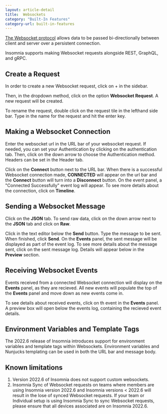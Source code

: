 ```yaml
---
layout: article-detail
title:  Websockets
category: "Built-In Features"
category-url: built-in-features
---
```


[The Websocket protocol](https://websockets.spec.whatwg.org/) allows data to be passed bi-directionally between client and server over a persistent connection.

Insomnia supports making Websocket requests alongside REST, GraphQL, and gRPC.

## Create a Request
In order to create a new Websocket request, click on + in the sidebar.

Then, in the dropdown method, click on the option **Websocket Request**.  A new request will be created.

To rename the request, double click on the request tile in the lefthand side bar.  Type in the name for the request and hit the enter key.

## Making a Websocket Connection
Enter the websocket url in the URL bar of your websocket request.  If needed, you can set your Authentication by clicking on the authentication tab.  Then, click on the down arrow to choose the Authentication method.  Headers can be set in the Header tab.

Click on the **Connect** button next to the URL bar.  When there is a successful Websocket connection made, **CONNECTED** will appear on the url bar and the **Connect** button will turn into a **Disconnect** button.  On the event panel, a "Connected Successfully" event log will appear.  To see more details about the connection, click on **Timeline**.

## Sending a Websocket Message
Click on the **JSON** tab.  To send raw data, click on the down arrow next to the **JSON** tab and click on **Raw**.

Click in the text editor below the **Send** button.  Type the message to be sent.  When finished, click **Send**.  On the **Events** panel, the sent message will be displayed as part of the event log.  To see more details about the message sent, click on the sent message log.  Details will appear below in the **Preview** section.


## Receiving Websocket Events
Events received from a connected Websocket connection will display on the **Events** panel, as they are recieved.  All new events will populate the top of the **Events** panel and move down as new events come in.

To see details about received events, click on th event in the **Events** panel.  A preview box will open below the events log, containing the recieved event details.

## Environment Variables and Template Tags

The 2022.6 release of Insomnia introduces support for environment variables and template tags within Websockets. Environment variables and Nunjucks templating can be used in both the URL bar and message body.

## Known limitations
1. Version 2022.6 of Insomnia does not support custom websockets.
1. Insomnia Sync of Websocket requests on teams where members are using Insomnia version 2022.6 and Insomnia versions < 2022.6 will result in the lose of synced Websocket requests.  If your team or Individual setup is using Insomnia Sync to sync Websocket requests, please ensure that all devices associated are on Insomnia 2022.6.
